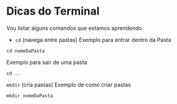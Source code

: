 # Dicas do Terminal

Vou listar alguns comandos que estamos aprendendo

- `cd` (navega entre pastas)
Exemplo para entrar dentro da Pasta

```
cd nomeDaPasta
```

Exemplo para sair de uma pasta
```
cd ..
```
`mkdir` (cria pastas)
Exemplo de como criar pastas
```
mkdir nomeDaPasta
```
